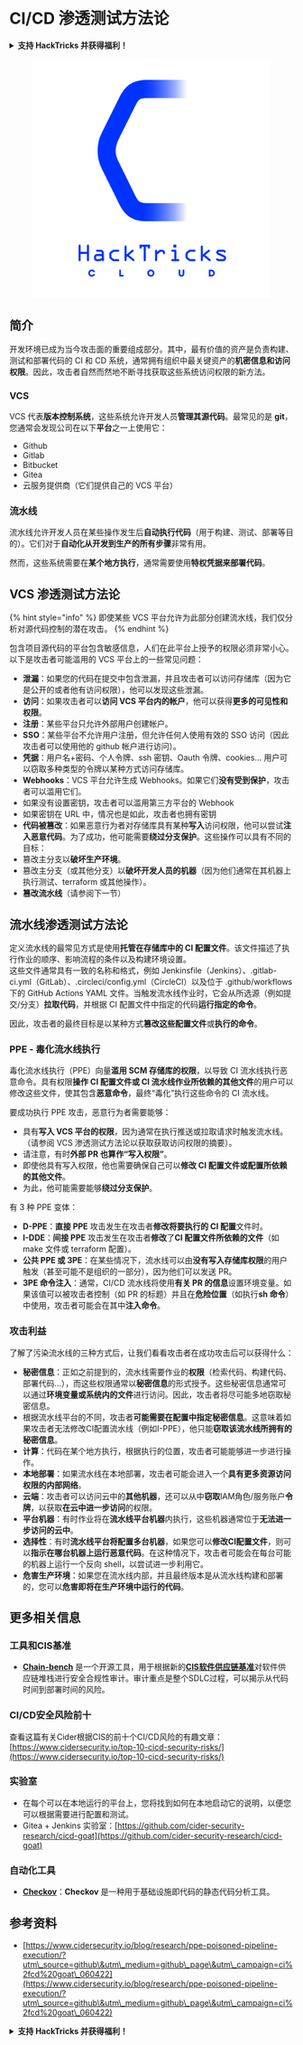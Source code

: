 # CI/CD 渗透测试方法论

<details>

<summary><strong>支持 HackTricks 并获得福利！</strong></summary>

* 如果您想在 HackTricks 中看到您的公司广告，或者如果您想访问 PEASS 的最新版本或下载 HackTricks 的 PDF，请查看[**订阅计划**](https://github.com/sponsors/carlospolop)！
* 获取[**官方 PEASS 和 HackTricks 商品**](https://peass.creator-spring.com)
* 发现[**PEASS 家族**](https://opensea.io/collection/the-peass-family)，我们的独家[**NFT**](https://opensea.io/collection/the-peass-family)收藏品
* **加入** 💬 [**Discord 群组**](https://discord.gg/hRep4RUj7f) 或 [**Telegram 群组**](https://t.me/peass) 或 **关注**我的 **Twitter** 🐦 [**@carlospolopm**](https://twitter.com/carlospolopm)**。**
* **通过向** [**HackTricks**](https://github.com/carlospolop/hacktricks) **和** [**HackTricks Cloud**](https://github.com/carlospolop/hacktricks-cloud) **github 仓库提交 PR 来分享您的黑客技巧**。

</details>

<figure><img src="../.gitbook/assets/CLOUD-logo-letters.svg" alt=""><figcaption></figcaption></figure>

## 简介

开发环境已成为当今攻击面的重要组成部分。其中，最有价值的资产是负责构建、测试和部署代码的 CI 和 CD 系统，通常拥有组织中最关键资产的**机密信息和访问权限**。因此，攻击者自然而然地不断寻找获取这些系统访问权限的新方法。

### VCS

VCS 代表**版本控制系统**，这些系统允许开发人员**管理其源代码**。最常见的是 **git**，您通常会发现公司在以下**平台**之一上使用它：

* Github
* Gitlab
* Bitbucket
* Gitea
* 云服务提供商（它们提供自己的 VCS 平台）

### 流水线

流水线允许开发人员在某些操作发生后**自动执行代码**（用于构建、测试、部署等目的）。它们对于**自动化从开发到生产的所有步骤**非常有用。

然而，这些系统需要在**某个地方执行**，通常需要使用**特权凭据来部署代码**。

## VCS 渗透测试方法论

{% hint style="info" %}
即使某些 VCS 平台允许为此部分创建流水线，我们仅分析对源代码控制的潜在攻击。
{% endhint %}

包含项目源代码的平台包含敏感信息，人们在此平台上授予的权限必须非常小心。以下是攻击者可能滥用的 VCS 平台上的一些常见问题：

* **泄漏**：如果您的代码在提交中包含泄漏，并且攻击者可以访问存储库（因为它是公开的或者他有访问权限），他可以发现这些泄漏。
* **访问**：如果攻击者可以**访问 VCS 平台内的帐户**，他可以获得**更多的可见性和权限**。
* **注册**：某些平台只允许外部用户创建帐户。
* **SSO**：某些平台不允许用户注册，但允许任何人使用有效的 SSO 访问（因此攻击者可以使用他的 github 帐户进行访问）。
* **凭据**：用户名+密码、个人令牌、ssh 密钥、Oauth 令牌、cookies... 用户可以窃取多种类型的令牌以某种方式访问存储库。
* **Webhooks**：VCS 平台允许生成 Webhooks。如果它们**没有受到保护**，攻击者可以滥用它们。
* 如果没有设置密钥，攻击者可以滥用第三方平台的 Webhook
* 如果密钥在 URL 中，情况也是如此，攻击者也拥有密钥
* **代码被篡改**：如果恶意行为者对存储库具有某种**写入**访问权限，他可以尝试**注入恶意代码**。为了成功，他可能需要**绕过分支保护**。这些操作可以具有不同的目标：
* 篡改主分支以**破坏生产环境**。
* 篡改主分支（或其他分支）以**破坏开发人员的机器**（因为他们通常在其机器上执行测试、terraform 或其他操作）。
* **篡改流水线**（请参阅下一节）

## 流水线渗透测试方法论

定义流水线的最常见方式是使用**托管在存储库中的 CI 配置文件**。该文件描述了执行作业的顺序、影响流程的条件以及构建环境设置。\
这些文件通常具有一致的名称和格式，例如 Jenkinsfile（Jenkins）、.gitlab-ci.yml（GitLab）、.circleci/config.yml（CircleCI）以及位于 .github/workflows 下的 GitHub Actions YAML 文件。当触发流水线作业时，它会从所选源（例如提交/分支）**拉取代码**，并根据 CI 配置文件中指定的代码**运行指定的命令**。

因此，攻击者的最终目标是以某种方式**篡改这些配置文件**或**执行的命令**。

### PPE - 毒化流水线执行

毒化流水线执行（PPE）向量**滥用 SCM 存储库的权限**，以导致 CI 流水线执行恶意命令。具有权限**操作 CI 配置文件或 CI 流水线作业所依赖的其他文件**的用户可以修改这些文件，使其包含**恶意命令**，最终“毒化”执行这些命令的 CI 流水线。

要成功执行 PPE 攻击，恶意行为者需要能够：

* 具有**写入 VCS 平台的权限**，因为通常在执行推送或拉取请求时触发流水线。（请参阅 VCS 渗透测试方法论以获取获取访问权限的摘要）。
* 请注意，有时**外部 PR 也算作“写入权限”**。
* 即使他具有写入权限，他也需要确保自己可以**修改 CI 配置文件或配置所依赖的其他文件**。
* 为此，他可能需要能够**绕过分支保护**。

有 3 种 PPE 变体：

* **D-PPE**：**直接 PPE** 攻击发生在攻击者**修改将要执行的 CI 配置**文件时。
* **I-DDE**：**间接 PPE** 攻击发生在攻击者**修改**了**CI 配置文件所依赖的文件**（如 make 文件或 terraform 配置）。
* **公共 PPE 或 3PE**：在某些情况下，流水线可以由**没有写入存储库权限**的用户触发（甚至可能不是组织的一部分），因为他们可以发送 PR。
* **3PE 命令注入**：通常，CI/CD 流水线将使用**有关 PR 的信息**设置环境变量。如果该值可以被攻击者控制（如 PR 的标题）并且在**危险位置**（如执行**sh 命令**）中使用，攻击者可能会在其中**注入命令**。
### 攻击利益

了解了污染流水线的三种方式后，让我们看看攻击者在成功攻击后可以获得什么：

- **秘密信息**：正如之前提到的，流水线需要作业的**权限**（检索代码、构建代码、部署代码...），而这些权限通常以**秘密信息**的形式授予。这些秘密信息通常可以通过**环境变量或系统内的文件**进行访问。因此，攻击者将尽可能多地窃取秘密信息。
- 根据流水线平台的不同，攻击者**可能需要在配置中指定秘密信息**。这意味着如果攻击者无法修改CI配置流水线（例如I-PPE），他只能**窃取该流水线所拥有的秘密信息**。
- **计算**：代码在某个地方执行，根据执行的位置，攻击者可能能够进一步进行操作。
- **本地部署**：如果流水线在本地部署，攻击者可能会进入一个**具有更多资源访问权限的内部网络**。
- **云端**：攻击者可以访问云中的**其他机器**，还可以从中**窃取**IAM角色/服务账户**令牌**，以获取**在云中进一步访问**的权限。
- **平台机器**：有时作业将在**流水线平台机器**内执行，这些机器通常位于**无法进一步访问的云中**。
- **选择性**：有时**流水线平台将配置多台机器**，如果您可以**修改CI配置文件**，则可以**指示在哪台机器上运行恶意代码**。在这种情况下，攻击者可能会在每台可能的机器上运行一个反向 shell，以尝试进一步利用它。
- **危害生产环境**：如果您在流水线内部，并且最终版本是从流水线构建和部署的，您可以**危害即将在生产环境中运行的代码**。

## 更多相关信息

### 工具和CIS基准

- [**Chain-bench**](https://github.com/aquasecurity/chain-bench) 是一个开源工具，用于根据新的[**CIS软件供应链基准**](https://github.com/aquasecurity/chain-bench/blob/main/docs/CIS-Software-Supply-Chain-Security-Guide-v1.0.pdf)对软件供应链堆栈进行安全合规性审计。审计重点是整个SDLC过程，可以揭示从代码时间到部署时间的风险。

### CI/CD安全风险前十

查看这篇有关Cider根据CIS的前十个CI/CD风险的有趣文章：[https://www.cidersecurity.io/top-10-cicd-security-risks/](https://www.cidersecurity.io/top-10-cicd-security-risks/)

### 实验室

- 在每个可以在本地运行的平台上，您将找到如何在本地启动它的说明，以便您可以根据需要进行配置和测试。
- Gitea + Jenkins 实验室：[https://github.com/cider-security-research/cicd-goat](https://github.com/cider-security-research/cicd-goat)

### 自动化工具

- [**Checkov**](https://github.com/bridgecrewio/checkov)：**Checkov** 是一种用于基础设施即代码的静态代码分析工具。

## 参考资料

- [https://www.cidersecurity.io/blog/research/ppe-poisoned-pipeline-execution/?utm\_source=github\&utm\_medium=github\_page\&utm\_campaign=ci%2fcd%20goat\_060422](https://www.cidersecurity.io/blog/research/ppe-poisoned-pipeline-execution/?utm\_source=github\&utm\_medium=github\_page\&utm\_campaign=ci%2fcd%20goat\_060422)

<details>

<summary><strong>支持 HackTricks 并获得福利！</strong></summary>

- 如果您希望在 HackTricks 中看到您的**公司广告**，或者如果您想访问**PEASS的最新版本或下载PDF格式的 HackTricks**，请查看[**订阅计划**](https://github.com/sponsors/carlospolop)！
- 获取[**官方 PEASS 和 HackTricks 商品**](https://peass.creator-spring.com)
- 发现我们的独家[**NFTs**](https://opensea.io/collection/the-peass-family)收藏品——[**The PEASS Family**](https://opensea.io/collection/the-peass-family)
- **加入** 💬 [**Discord 群组**](https://discord.gg/hRep4RUj7f) 或 [**Telegram 群组**](https://t.me/peass)，或者在 **Twitter** 上 **关注**我 🐦 [**@carlospolopm**](https://twitter.com/carlospolopm)**。**
- **通过向** [**HackTricks**](https://github.com/carlospolop/hacktricks) 和 [**HackTricks Cloud**](https://github.com/carlospolop/hacktricks-cloud) **github 仓库提交 PR 来分享您的黑客技巧**。

</details>
